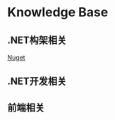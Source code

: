 # Knowledge Base

## .NET构架相关
[Nuget](https://github.com/kenj3/KBS/blob/master/architecture-net/20180504-nuget-package-local.md "手动打包Nuget") 

## .NET开发相关


## 前端相关